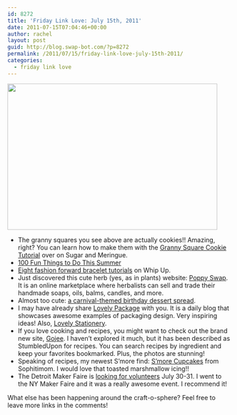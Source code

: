 ```yaml
---
id: 8272
title: 'Friday Link Love: July 15th, 2011'
date: 2011-07-15T07:04:46+00:00
author: rachel
layout: post
guid: http://blog.swap-bot.com/?p=8272
permalink: /2011/07/15/friday-link-love-july-15th-2011/
categories:
  - friday link love
---
```

[<img src="http://blog.swap-bot.com/wp-content/uploads/2011/07/grannysquarecookies.jpg" alt="" title="grannysquarecookies" width="470" height="328" class="alignnone size-full wp-image-8273" srcset="http://blog.swap-bot.com/wp-content/uploads/2011/07/grannysquarecookies-300x209.jpg 300w, http://blog.swap-bot.com/wp-content/uploads/2011/07/grannysquarecookies.jpg 470w" sizes="(max-width: 470px) 100vw, 470px" />](http://sugarandmeringue.squarespace.com/granny-square-cookies/)

  * The granny squares you see above are actually cookies!! Amazing, right? You can learn how to make them with the [Granny Square Cookie Tutorial](http://sugarandmeringue.squarespace.com/granny-square-cookies/) over on Sugar and Meringue.
  * [100 Fun Things to Do This Summer](http://www.honesttonod.com/honest-to-nod/2011/07/ambition.html)
  * [Eight fashion forward bracelet tutorials](http://whipup.net/2011/07/08/8-groovy-bracelets-to-make/) on Whip Up.
  * Just discovered this cute herb (yes, as in plants) website: [Poppy Swap](http://poppyswap.com/). It is an online marketplace where herbalists can sell and trade their handmade soaps, oils, balms, candles, and more.
  * Almost too cute: [a carnival-themed birthday dessert spread](http://blog.amyatlas.com/2011/07/carnival-guest-feature/).
  * I may have already share [Lovely Package](http://lovelypackage.com/) with you. It is a daily blog that showcases awesome examples of packaging design. Very inspiring ideas! Also, [Lovely Stationery](http://lovelystationery.com/).
  * If you love cooking and recipes, you might want to check out the brand new site, [Gojee](http://www.gojee.com/). I haven&#8217;t explored it much, but it has been described as StumbledUpon for recipes. You can search recipes by ingredient and keep your favorites bookmarked. Plus, the photos are stunning!
  * Speaking of recipes, my newest S&#8217;more find: [S&#8217;more Cupcakes](http://www.sophistimom.com/smores-cupcakes/) from Sophitimom. I would love that toasted marshmallow icing!! 
  * The Detroit Maker Faire is [looking for volunteers](http://www.detroitmakeithere.com/article/20110714/DM01/110719943) July 30-31. I went to the NY Maker Faire and it was a really awesome event. I recommend it!

What else has been happening around the craft-o-sphere? Feel free to leave more links in the comments!